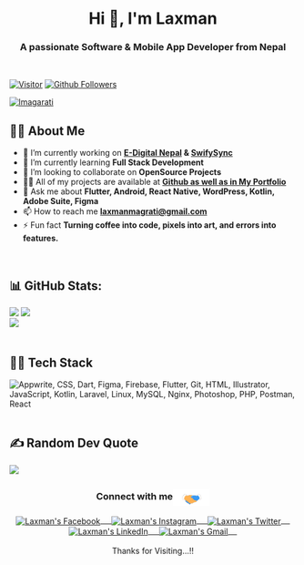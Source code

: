 <h1 align="center">Hi 👋, I'm Laxman</h1>
<h3 align="center">A passionate Software & Mobile App Developer from Nepal</h3><br>

[![Visitor](https://visitor-badge.laobi.icu/badge?page_id=itsmelaxman)](https://github.com/itsmelaxman) 
[![Github Followers](https://img.shields.io/github/followers/itsmelaxman.svg?style=social&logo=Follow)](https://github.com/itsmelaxman?tab=followers)

<p align="left"> <a href="https://twitter.com/lmagarati" target="blank"><img src="https://img.shields.io/twitter/follow/lmagarati?logo=twitter&style=for-the-badge" alt="lmagarati" /></a> </p>

## 🙋‍♂️ About Me

- 🔭 I’m currently working on **[E-Digital Nepal](https://github.com/edigitalnepal) & [SwifySync](https://github.com/swiftsyncnp)** 
- 🌱 I’m currently learning **Full Stack Development**
- 👯 I’m looking to collaborate on **OpenSource Projects**
- 👨‍💻 All of my projects are available at **[Github as well as in My Portfolio](https://magaratilaxman.com.np)**
- 💬 Ask me about **Flutter, Android, React Native, WordPress, Kotlin, Adobe Suite, Figma**
- 📫 How to reach me **laxmanmagrati@gmail.com**
- ⚡ Fun fact **Turning coffee into code, pixels into art, and errors into features.**
<br>

## 📊 GitHub Stats:
![](https://github-readme-stats.vercel.app/api?username=itsmelaxman&theme=dark&hide_border=true&include_all_commits=true&count_private=true)
![](https://github-readme-stats.vercel.app/api/top-langs/?username=itsmelaxman&theme=dark&hide_border=true&include_all_commits=true&count_private=true&layout=compact)<br>
![](https://github-readme-streak-stats.herokuapp.com/?user=itsmelaxman&theme=dark&hide_border=true)<br><br>

## 👨‍💻 Tech Stack
<img src="https://skillicons.dev/icons?i=dart,flutter,firebase,appwrite,git,html,css,illustrator,js,kotlin,laravel,linux,mysql,nginx,photoshop,php,postman,react,figma,xd,vscode" title="Appwrite, CSS, Dart, Figma, Firebase, Flutter, Git, HTML, Illustrator, JavaScript, Kotlin, Laravel, Linux, MySQL, Nginx, Photoshop, PHP, Postman, React" /> <br><br>

## ✍️ Random Dev Quote
![](https://quotes-github-readme.vercel.app/api?type=horizontal&theme=radical)

<div align="center">
  <h3 align="center">Connect with me<img align="center" src="handshake.gif" height="30px" /></h3> 
</div>
<p align="center">
 <a href="https://www.facebook.com/laxman.magarati.73" target="blank">
  <img align="center" alt="Laxman's Facebook" width="24px" src="https://www.vectorlogo.zone/logos/facebook/facebook-icon.svg" /> &nbsp; &nbsp;
 </a>
   <a href="https://www.instagram.com/lmagarati" target="blank">
  <img align="center" alt="Laxman's Instagram" width="24px" src="https://www.vectorlogo.zone/logos/instagram/instagram-icon.svg" /> &nbsp; &nbsp;
 </a>
 <a href="https://twitter.com/lmagarati" target="blank">
  <img align="center" alt="Laxman's Twitter" width="24px" src="https://www.vectorlogo.zone/logos/twitter/twitter-official.svg" /> &nbsp; &nbsp;
 </a>
 <a href="https://linkedin.com/in/lmagarati" target="blank">
  <img align="center" alt="Laxman's LinkedIn" width="24px" src="https://www.vectorlogo.zone/logos/linkedin/linkedin-icon.svg" /> &nbsp; &nbsp;
 </a>
 <a href="mailto:laxmanmagrati@gmail.com" target="blank">
  <img align="center" alt="Laxman's Gmail" width="24px" src="https://www.vectorlogo.zone/logos/gmail/gmail-icon.svg" /> &nbsp; &nbsp;
 </a>
<br/>
<br/>
  Thanks for Visiting...!!
<br/>
</p>
